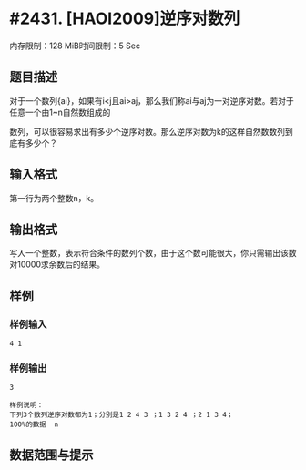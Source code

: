 # #2431. [HAOI2009]逆序对数列

内存限制：128 MiB时间限制：5 Sec

## 题目描述

对于一个数列{ai}，如果有i<j且ai>aj，那么我们称ai与aj为一对逆序对数。若对于任意一个由1~n自然数组成的

数列，可以很容易求出有多少个逆序对数。那么逆序对数为k的这样自然数数列到底有多少个？

## 输入格式

第一行为两个整数n，k。

## 输出格式

写入一个整数，表示符合条件的数列个数，由于这个数可能很大，你只需输出该数对10000求余数后的结果。

## 样例

### 样例输入

    
    4 1
    

### 样例输出

    
    3
    
    样例说明：
    下列3个数列逆序对数都为1；分别是1 2 4 3 ；1 3 2 4 ；2 1 3 4；
    100%的数据  n
    

## 数据范围与提示
